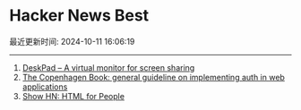 # Hacker News Best

最近更新时间: 2024-10-11 16:06:19

--- 
1. [DeskPad – A virtual monitor for screen sharing](https://github.com/Stengo/DeskPad) 
2. [The Copenhagen Book: general guideline on implementing auth in web applications](https://thecopenhagenbook.com/) 
3. [Show HN: HTML for People](https://htmlforpeople.com/) 
